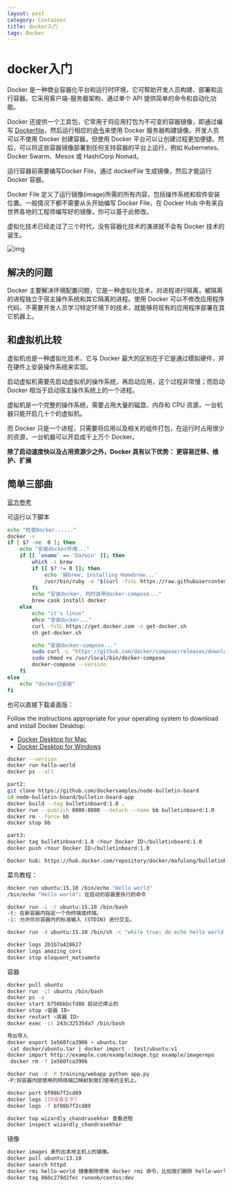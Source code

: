 ```yaml
---
layout: post
category: Container
title: docker入门
tags: Docker
---
```


# docker入门

Docker 是一种商业容器化平台和运行时环境，它可帮助开发人员构建、部署和运行容器。它采用客户端-服务器架构，通过单个 API 提供简单的命令和自动化功能。

Docker 还提供一个工具包，它常用于将应用打包为不可变的容器镜像，即通过编写 [Dockerfile](https://docs.docker.com/engine/reference/builder/)，然后运行相应的[命令](https://docs.docker.com/engine/reference/commandline/build/)来使用 Docker 服务器构建镜像。开发人员可以不使用 Docker 创建容器，但使用 Docker 平台可以让创建过程更加便捷。然后，可以将这些容器镜像部署到任何支持容器的平台上运行，例如 Kubernetes、Docker Swarm、Mesos 或 HashiCorp Nomad。



运行容器前需要编写Docker File，通过 dockerFile 生成镜像，然后才能运行 Docker 容器。

Docker File 定义了运行镜像(image)所需的所有内容，包括操作系统和软件安装位置。一般情况下都不需要从头开始编写 Docker File，在 Docker Hub 中有来自世界各地的工程师编写好的镜像，你可以基于此修改。

虚拟化技术已经走过了三个时代，没有容器化技术的演进就不会有 Docker 技术的诞生。

![img](https://cdn.jsdelivr.net/gh/mafulong/mdPic@vv6/v6/202303082226902.png)







## 解决的问题

Docker 主要解决环境配置问题，它是一种虚拟化技术，对进程进行隔离，被隔离的进程独立于宿主操作系统和其它隔离的进程。使用 Docker 可以不修改应用程序代码，不需要开发人员学习特定环境下的技术，就能够将现有的应用程序部署在其它机器上。



## 和虚拟机比较

虚拟机也是一种虚拟化技术，它与 Docker 最大的区别在于它是通过模拟硬件，并在硬件上安装操作系统来实现。

启动虚拟机需要先启动虚拟机的操作系统，再启动应用，这个过程非常慢；而启动 Docker 相当于启动宿主操作系统上的一个进程。

虚拟机是一个完整的操作系统，需要占用大量的磁盘、内存和 CPU 资源，一台机器只能开启几十个的虚拟机。

而 Docker 只是一个进程，只需要将应用以及相关的组件打包，在运行时占用很少的资源，一台机器可以开启成千上万个 Docker。





**除了启动速度快以及占用资源少之外，Docker 具有以下优势： 更容易迁移、维护、扩展**





## 简单三部曲

[官方参考](https://docs.docker.com/get-started/)

可运行以下脚本

```bash
echo "检查Docker......"
docker -v
if [ $? -ne  0 ]; then
    echo "安装docker环境..."
    if [[ `uname` == 'Darwin' ]]; then
        which -s brew
        if [[ $? != 0 ]]; then
            echo '缺brew, Installing Homebrew...'
            /usr/bin/ruby -e "$(curl -fsSL https://raw.githubusercontent.com/Homebrew/install/master/install)"
        fi
        echo "安装docker, 同时自带docker-compose..."
        brew cask install docker
    else
        echo "it's linux"
        ehco "安装docker..."
        curl -fsSL https://get.docker.com -o get-docker.sh
        sh get-docker.sh

        echo "安装docker-compose..."
        sudo curl -L "https://github.com/docker/compose/releases/download/1.23.1/docker-compose-$(uname -s)-$(uname -m)" -o /usr/local/bin/docker-compose
        sudo chmod +x /usr/local/bin/docker-compose
        docker-compose --version
    fi
else
    echo "docker已安装"
fi

```

也可以直接下载桌面版：

Follow the instructions appropriate for your operating system to download and install Docker Desktop:

- [Docker Desktop for Mac](https://docs.docker.com/docker-for-mac/install/)
- [Docker Desktop for Windows](https://docs.docker.com/docker-for-windows/install/)

```bash
docker --version
docker run hello-world
docker ps --all

part2:
git clone https://github.com/dockersamples/node-bulletin-board
cd node-bulletin-board/bulletin-board-app
docker build --tag bulletinboard:1.0 .
docker run --publish 8000:8080 --detach --name bb bulletinboard:1.0
docker rm --force bb
docker stop bb

part3:
docker tag bulletinboard:1.0 <Your Docker ID>/bulletinboard:1.0
docker push <Your Docker ID>/bulletinboard:1.0
```

```bash
Docker hub: https://hub.docker.com/repository/docker/mafulong/bulletinboard
```


菜鸟教程：

```bash
docker run ubuntu:15.10 /bin/echo "Hello world"
/bin/echo "Hello world": 在启动的容器里执行的命令

docker run -i -t ubuntu:15.10 /bin/bash
-t: 在新容器内指定一个伪终端或终端。
-i: 允许你对容器内的标准输入 (STDIN) 进行交互。

docker run -d ubuntu:15.10 /bin/sh -c "while true; do echo hello world; sleep 1; done"

docker logs 2b1b7a428627
docker logs amazing_cori
docker stop eloquent_matsumoto
```

容器

```bash
docker pull ubuntu
docker run -it ubuntu /bin/bash
docker ps -a
docker start b750bbbcfd88 启动已停止的
docker stop <容器 ID>
docker restart <容器 ID>
docker exec -it 243c32535da7 /bin/bash

导出导入
docker export 1e560fca3906 > ubuntu.tar
 cat docker/ubuntu.tar | docker import - test/ubuntu:v1
docker import http://example.com/exampleimage.tgz example/imagerepo
 docker rm -f 1e560fca3906

docker run -d -P training/webapp python app.py
-P:将容器内部使用的网络端口映射到我们使用的主机上。

docker port bf08b7f2cd89
docker logs [ID或者名字] 
docker logs -f bf08b7f2cd89

docker top wizardly_chandrasekhar 查看进程
docker inspect wizardly_chandrasekhar
```

镜像
```bash
docker images 来列出本地主机上的镜像。
docker pull ubuntu:13.10
docker search httpd
docker rmi hello-world 镜像删除使用 docker rmi 命令，比如我们删除 hello-world 镜像
docker tag 860c279d2fec runoob/centos:dev
```
